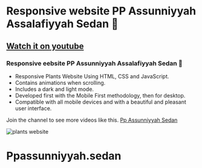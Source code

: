 # Responsive website PP Assunniyyah Assalafiyyah Sedan 🎍 
## [Watch it on youtube](https://yotube.com/@PPASSUNNIYYAHSEDAN)
### Responsive eebsite PP Assunniyyah Assalafiyyah Sedan 🎍

- Responsive Plants Website Using HTML, CSS and JavaScript.
- Contains animations when scrolling.
- Includes a dark and light mode.
- Developed first with the Mobile First methodology, then for desktop.
- Compatible with all mobile devices and with a beautiful and pleasant user interface.

Join the channel to see more videos like this. [Pp Assunniyyah Sedan](https://www.youtube.com/@PPASSUNNIYYAHSEDAN)

![plants website](/preview.png)
# Ppassunniyyah.sedan
